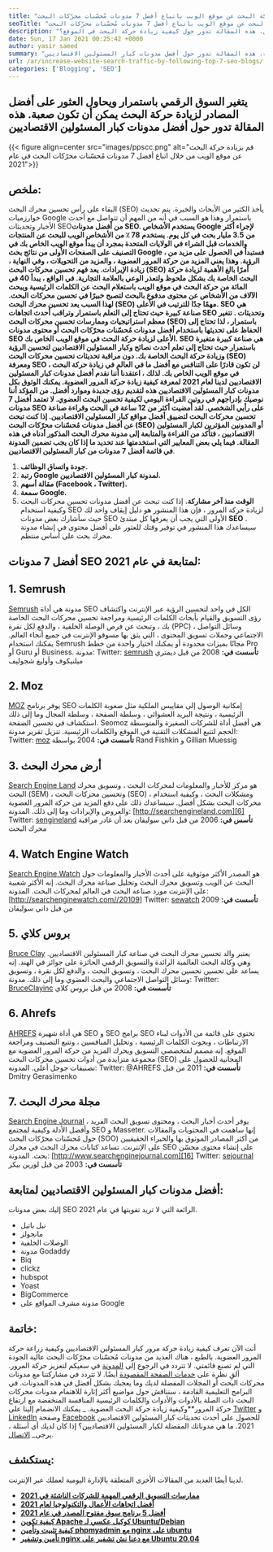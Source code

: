 ```yaml
---
title: "قم بزيادة حركة البحث عن موقع الويب باتباع أفضل 7 مدونات مُحسّنات محرّكات البحث" 
seoTitle: "قم بزيادة حركة البحث عن موقع الويب باتباع أفضل 7 مدونات مُحسّنات محرّكات البحث" 
description: "تساعد حركة البحث في موقع الويب على تحسين الترتيب وهي محرك مهم لنمو الأعمال. هذه المقالة تدور حول كيفية زيادة حركة البحث في الموقع؟" 
date: Sun, 17 Jan 2021 00:25:42 +0000
author: yasir saeed
summary: "يتغير السوق الرقمي باستمرار ويحاول العثور على أفضل المصادر لزيادة حركة البحث يمكن أن تكون صعبة. هذه المقالة تدور حول أفضل مدونات كبار المسئولين الاقتصاديين" 
url: /ar/increase-website-search-traffic-by-following-top-7-seo-blogs/
categories: ['Blogging', 'SEO']
---
```


## يتغير السوق الرقمي باستمرار ويحاول العثور على أفضل المصادر لزيادة حركة البحث يمكن أن تكون صعبة. هذه المقالة تدور حول أفضل مدونات كبار المسئولين الاقتصاديين

{{< figure align=center src="images/ppscc.png" alt="قم بزيادة حركة البحث عن موقع الويب من خلال اتباع أفضل 7 مدونات مُحسّنات محرّكات البحث في عام 2021">}}


## ملخص:
البقاء على رأس تحسين محرك البحث (SEO) يأخذ الكثير من الأبحاث والخبرة. يتم تحديث خوارزميات Google باستمرار وهذا هو السبب في أنه من المهم أن تتواصل مع أحدث الأخبار وتحديثات SEO**من أفضل مدونات SEO. يستخدم الأشخاص Google لإجراء أكثر من 3.5 مليار بحث في كل يوم. يستخدم 78 ٪ من الأشخاص الويب للبحث عن المنتجات والخدمات قبل الشراء في الولايات المتحدة بمجرد أن يبدأ موقع الويب الخاص بك في التصنيف على الصفحات الأولى من نتائج بحث Google ، فستبدأ في الحصول على مزيد من الرؤية. وهذا يعني المزيد من حركة المرور العضوية ، والمزيد من التحويلات ، وفي النهاية ، زيادة الإيرادات.
يعد فهم تحسين محركات البحث (SEO) أمرًا بالغ الأهمية لزيادة حركة البحث الخاصة بك بشكل ملحوظ ولتعذر الوعي بالعلامة التجارية. في الواقع ، يبدأ 40 في المائة من حركة البحث في موقع الويب باستعلام البحث عن الكلمات الرئيسية ويبحث الآلاف من الأشخاص عن محتوى مدفوع بالبحث لتصبح خبيرًا في تحسين محركات البحث. لهذا السبب يعد تحسين محرك البحث (SEO) مهمًا جدًا للترتيب في الأعلى. SEO هي صناعة كبيرة حيث تحتاج إلى التعلم باستمرار وتراقب **أحدث اتجاهات SEO وتحديثات** . تتغير معظم استراتيجيات وممارسات تحسين محركات البحث (SEO) باستمرار ، لذا تحتاج إلى الحفاظ على تحديثها باستخدام أفضل مدونات مُحسّنات محرّكات البحث أو محتوى مدونات SEO الأعلى لزيادة حركة البحث في موقع الويب الخاص بك.
SEO هي صناعة كبيرة متغيرة باستمرار حيث تحتاج إلى تعلم أحدث نصائح وكبار المسئولين الاقتصاديين لتحسين الرؤية وزيادة حركة البحث الخاصة بك. دون مراقبة تحديثات تحسين محركات البحث (SEO) ومعرفة SEO ، لن تكون قادرًا على التنافس مع أفضل ما في العالم في زيادة حركة البحث في موقع الويب الخاص بك. لذلك ، اعتقدنا أننا نقدم **أفضل مدونات كبار المسئولين الاقتصاديين لدينا لعام 2021** لمعرفة كيفية زيادة حركة المرور العضوية. يمكنك الوثوق بكل مدونات كبار المسئولين الاقتصاديين هذه لتقديم رؤى جديدة وموارد أفضل. من المؤكد أننا نوصيك بإدراجهم في روتين القراءة اليومي لكيفية تحسين البحث العضوي. لا تعتمد أفضل 7 مدونات SEO على رأيي الشخصي. لقد أمضيت أكثر من 12 ساعة في البحث وقراءة صناعة تحسين محركات البحث لتضييق أفضل مواقع كبار المسئولين الاقتصاديين. إذا كنت تبحث عن أفضل مدونات مُحسّنات محرّكات البحث (SEO) أو المدونين المؤثرين لكبار المسئولين الاقتصاديين ، فتأكد من القراءة والمتابعة إلى مدونة محرك البحث المذكور أدناه في هذه المقالة.
فيما يلي بعض المعايير التي استخدمتها عند تحديد ما إذا كان يجب تضمين المدونة في قائمة أفضل 7 مدونات من كبار المسئولين الاقتصاديين**.
  1. **جودة واتساق الوظائف.** 
  2. **رتبة Google لمدونة كبار المسئولين الاقتصاديين.** 
  3. **مقالة أسهم (Facebook ، Twitter).** 
  4. **سمعة Google.** 
  5. **الوقت منذ آخر مشاركة.** 
إذا كنت تبحث عن أفضل مدونات تحسين محركات البحث وكيفية استخدام SEO لزيادة حركة المرور ، فإن هذا المنشور هو دليل إيقاف واحد لك حيث سأشارك بعض مدونات SEO الأولى التي يجب أن يعرفها كل مبتدئ **SEO** . سيساعدك هذا المنشور في توفير وقتك للعثور على أفضل محتوى في إنشاء مدونة محرك بحث على أساس منتظم.

## أفضل 7 مدونات SEO لمتابعة في عام 2021:

## 1. Semrush
[Semrush][1] مدونة هي أداة SEO الكل في واحد لتحسين الرؤية عبر الإنترنت واكتشاف رؤى التسويق والقيام بأبحاث الكلمات الرئيسية ومراجعة تحسين محركات البحث الخاصة بك ، وتبحث عن فرص الوصلة الخلفية ، والدفع لكل نقرة (PPC) ، وسائل التواصل الاجتماعي وحملات تسويق المحتوى ، التي يثق بها مسوقو الإنترنت في جميع أنحاء العالم. يمكنك استخدام Semrush مجانًا بميزات محدودة أو يمكنك اختيار واحدة من خطط Pro أو Guru أو Business.
مدونة:
Twitter: [semrush][2]
**تأسست في:**  2008 من قبل ديمتري ميلنيكوف وأوليغ شجوليف

## 2. Moz
[MOZ][3] يوفر برنامج SEO إمكانية الوصول إلى مقاييس الملكية مثل صعوبة الكلمات الرئيسية ، ونتيجة البريد العشوائي ، وسلطة الصفحة ، وسلطة المجال وما إلى ذلك استكشاف في تحسين الصفحة. Seomoz هي أفضل أداة للشركات الصغيرة والمتوسطة الحجم لتتبع المشكلات التقنية في الموقع والكلمات الرئيسية. تنزيل تقرير
مدونة:
Twitter: [moz][4]
**تأسست في:**  2004 بواسطة Rand Fishkin و Gillian Muessig

## 3. أرض محرك البحث
[Search Engine Land][5] هو مركز للأخبار والمعلومات لمحركات البحث ، وتسويق محرك البحث (SEM) ، وتحسين محركات البحث (SEO) ، ومشكلات البحث ، وكيفية استخدام محركات البحث بشكل أفضل. سيساعدك ذلك على دفع المزيد من حركة المرور العضوية والعروض والإيرادات وما إلى ذلك.
المدونة: [http://searchengineland.com][6]
Twitter: [sengineland][7]
**تأسس في:**  2006 من قبل داني سوليفان بعد أن غادر مراقبة محرك البحث

## 4. Watch Engine Watch
[Search Engine Watch][8] هو المصدر الأكثر موثوقية على أحدث الأخبار والمعلومات حول البحث عن الويب وتسويق محرك البحث وتحليل صناعة محرك البحث. إنه الأكثر شعبية على الإنترنت مورد صناعة البحث في العالم لمحركات البحث.
المدونة: [http://searchenginewatch.com//20109]
Twitter: [sewatch][10]
**تأسست في:**  2009 من قبل داني سوليفان

## 5. بروس كلاي
[Bruce Clay][11] يعتبر والد تحسين محرك البحث في صناعة كبار المسئولين الاقتصاديين. وهي وكالة البحث العالمية الرائدة والتسويق الرقمي الحائزة على جوائز في الهند. إنه يساعد على تحسين تحسين محرك البحث ، وتسويق البحث ، والدفع لكل نقرة ، وتسويق وسائل التواصل الاجتماعي والبحث العضوي وما إلى ذلك.
مدونة:
Twitter: [BruceClayinc][12]
**تأسست في:**  2008 من قبل بروس كلاي

## 6. Ahrefs
[AHREFS][13] هي أداة شهيرة SEO و SEO برامج SEO تحتوي على قائمة من الأدوات لبناء الارتباطات ، وبحوث الكلمات الرئيسية ، وتحليل المنافسين ، وتتبع التصنيف ومراجعة الموقع. إنه مصمم لمتخصصي التسويق ويحرك المزيد من حركة المرور العضوية مع مجموعة متزايدة من أدوات تحسين محركات البحث (SEO) المجانية للحصول على تصنيفات جوجل أعلى.
المدونة: [][14]
Twitter: @AHREFS
**تأسست في:**  2011 من قبل Dmitry Gerasimenko

## 7. مجلة محرك البحث
[Search Engine Journal][15] يوفر أحدث أخبار البحث ، ومحتوى تسويق البحث الفريد ، وأفضل الأدلة وكيفية لمجتمع SEO و Masseter. إنها ساهمت في المحتويات والمقالات حول مُحسّنات محرّكات البحث (SOO) من أكثر المصادر الموثوق بها والخبراء الحقيقيين على الإنترنت. تساعد كتابات محرك البحث في محرك SEO على إنشاء محتوى محسّن بحث.
المدونة: [http://www.searchenginejournal.com][16]
Twitter: [sejournal][17]
**تأسست في:**  2003 من قبل لورين بيكر

## أفضل مدونات كبار المسئولين الاقتصاديين لمتابعة:
إليك بعض مدونات SEO الرائعة التي لا تريد تفويتها في عام 2021.
  * نيل باتيل
  * مانجولز
  * الوصلات الخلفية
  * مدونة Godaddy
  * Biq
  * clickz
  * hubspot
  * Yoast
  * BigCommerce
  * مدونة مشرف المواقع على Google

## خاتمة:
أنت الآن تعرف كيفية زيادة حركة مرور كبار المسئولين الاقتصاديين وكيفية زراعة حركة المرور العضوية. بالطبع ، هناك العديد من مدونات مُحسّنات محرّكات البحث عالية الجودة التي لم تصنع قائمتي. لا تتردد في الرجوع إلى [المدونة][18] في سعيكم لتعزيز حركة المرور. ألقِ نظرة على [خدمات الصفحة المقصودة][19] أيضًا. لا تتردد في مشاركتنا مع مدونات محركات البحث أو المجلات المفضلة لديك وما يعجبك بشكل أفضل في هذه المدونات. في البرامج التعليمية القادمة ، سنناقش حول مواضيع أكثر إثارة للاهتمام مدونات محركات البحث ذات الصلة بالأدوات والأدوات والكلمات الرئيسية المنافسة المنخفضة مع ارتفاع حركة المرور**وكيفية زيادة حركة البحث العضوية.
_ يمكنك الانضمام إلينا على [Twitter][20] و [LinkedIn][21] وصفحة [Facebook][22] للحصول على أحدث تحديثات كبار المسئولين الاقتصاديين 2021. ما هي مدوناتك المفضلة لكبار المسئولين الاقتصاديين؟ إذا كان لديك أي أسئلة ، يرجى_ [الاتصال][23].

## يستكشف:
لدينا أيضًا العديد من المقالات الأخرى المتعلقة بالإدارة اليومية لعملك عبر الإنترنت.
* **[ممارسات التسويق الرقمي المهمة للشركات الناشئة في 2021][24]** 
* **[أفضل اتجاهات الأعمال والتكنولوجيا لعام 2021][25]** 
* **[أفضل 5 برنامج سوق مفتوح المصدر في عام 2021][26]** 
* **[كيفية تكوين Apache كوكيل عكسي لـ Ubuntu/Debian][27]** 
* **[كيفية تثبيت وتأمين phpmyadmin مع nginx على ubuntu][28]** 
* **[تأمين وتشفير nginx مع دعنا نش تشفير على Ubuntu 20.04][29]** 



[1]: https://www.semrush.com/blog/
[2]: https://twitter.com/semrush
[3]: http://moz.com/blog
[4]: https://twitter.com/moz
[5]: http://searchengineland.com
[6]: http://searchengineland.com/
[7]: https://twitter.com/sengineland
[8]: http://searchenginewatch.com/
[9]: https://searchenginewatch.com/
[10]: https://twitter.com/sewatch
[11]: http://www.bruceclay.com/blog
[12]: https://twitter.com/BruceClayInc
[13]: https://ahrefs.com/blog/
[14]: https://www.seoorganic.co.uk/blog/
[15]: http://www.searchenginejournal.com
[16]: http://www.searchenginejournal.com/
[17]: https://twitter.com/sejournal
[18]: https://blog.containerize.com/
[19]: https://products.containerize.com/
[20]: https://twitter.com/containerize_co
[21]: https://www.linkedin.com/company/containerize/
[22]: http://facebook.com/containerize
[23]: mailto:yasir.saeed@aspose.com
[24]: https://blog.containerize.com/marketing-automation/important-digital-marketing-practices-for-startups-in-2021/
[25]: https://blog.containerize.com/2021/04/23/best-business-and-technology-trends-in-2021-and-beyond/
[26]: https://blog.containerize.com/marketplace/top-5-open-source-marketplace-software-in-2021/
[27]: https://blog.containerize.com/web-server-solution-stack/how-to-configure-apache-as-a-reverse-proxy-for-ubuntudebian/
[28]: https://blog.containerize.com/web-server-solution-stack/how-to-install-and-secure-phpmyadmin-with-nginx-on-ubuntu/
[29]: https://blog.containerize.com/web-server-solution-stack/how-to-secure-nginx-with-letsencrypt-on-ubuntu-20-04/
